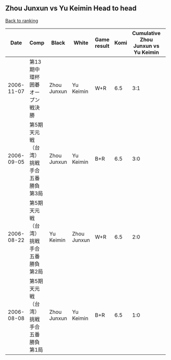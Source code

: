 ## Zhou Junxun vs Yu Keimin Head to head

[Back to ranking](../../index.md)




| **Date** | **Comp** | **Black** | **White** | **Game result** | **Komi** | **Cumulative Zhou Junxun vs Yu Keimin** | **Zhou Junxun streak** | **Yu Keimin streak** | 
| --- | --- | --- | --- | --- | --- | --- | --- | --- |
| 2006-11-07 | 第13期中環杯囲碁オープン戦決勝 | Zhou Junxun | Yu Keimin | W+R | 6.5 | 3:1 | 0 | 1 | 
| 2006-09-05 | 第5期天元戦（台湾）挑戦手合五番勝負第3局 | Zhou Junxun | Yu Keimin | B+R | 6.5 | 3:0 | 3 | 0 | 
| 2006-08-22 | 第5期天元戦（台湾）挑戦手合五番勝負第2局 | Yu Keimin | Zhou Junxun | W+R | 6.5 | 2:0 | 2 | 0 | 
| 2006-08-08 | 第5期天元戦（台湾）挑戦手合五番勝負第1局 | Zhou Junxun | Yu Keimin | B+R | 6.5 | 1:0 | 1 | 0 |




